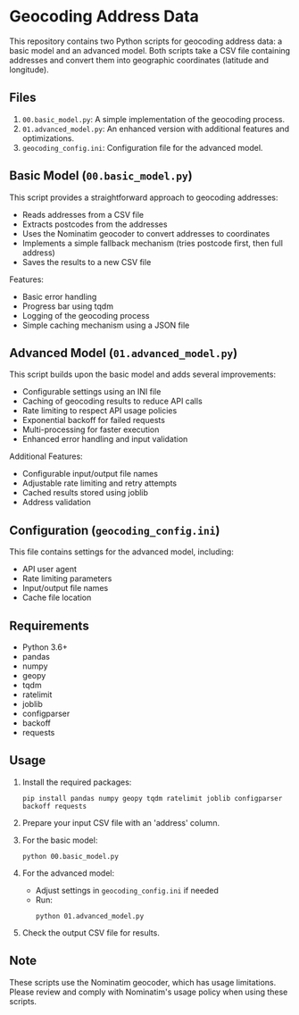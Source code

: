 # Geocoding Address Data

This repository contains two Python scripts for geocoding address data: a basic model and an advanced model. Both scripts take a CSV file containing addresses and convert them into geographic coordinates (latitude and longitude).

## Files

1. `00.basic_model.py`: A simple implementation of the geocoding process.
2. `01.advanced_model.py`: An enhanced version with additional features and optimizations.
3. `geocoding_config.ini`: Configuration file for the advanced model.

## Basic Model (`00.basic_model.py`)

This script provides a straightforward approach to geocoding addresses:

- Reads addresses from a CSV file
- Extracts postcodes from the addresses
- Uses the Nominatim geocoder to convert addresses to coordinates
- Implements a simple fallback mechanism (tries postcode first, then full address)
- Saves the results to a new CSV file

Features:
- Basic error handling
- Progress bar using tqdm
- Logging of the geocoding process
- Simple caching mechanism using a JSON file

## Advanced Model (`01.advanced_model.py`)

This script builds upon the basic model and adds several improvements:

- Configurable settings using an INI file
- Caching of geocoding results to reduce API calls
- Rate limiting to respect API usage policies
- Exponential backoff for failed requests
- Multi-processing for faster execution
- Enhanced error handling and input validation

Additional Features:
- Configurable input/output file names
- Adjustable rate limiting and retry attempts
- Cached results stored using joblib
- Address validation

## Configuration (`geocoding_config.ini`)

This file contains settings for the advanced model, including:

- API user agent
- Rate limiting parameters
- Input/output file names
- Cache file location

## Requirements

- Python 3.6+
- pandas
- numpy
- geopy
- tqdm
- ratelimit
- joblib
- configparser
- backoff
- requests

## Usage

1. Install the required packages:
   ```
   pip install pandas numpy geopy tqdm ratelimit joblib configparser backoff requests
   ```

2. Prepare your input CSV file with an 'address' column.

3. For the basic model:
   ```
   python 00.basic_model.py
   ```

4. For the advanced model:
   - Adjust settings in `geocoding_config.ini` if needed
   - Run:
     ```
     python 01.advanced_model.py
     ```

5. Check the output CSV file for results.

## Note

These scripts use the Nominatim geocoder, which has usage limitations. Please review and comply with Nominatim's usage policy when using these scripts.